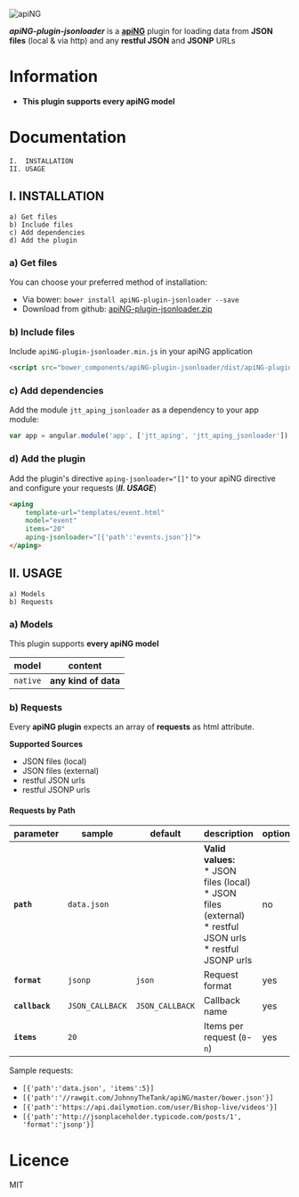 [logo]: http://aping.io/logo/320/aping-plugin.png "apiNG Plugin"
![apiNG][logo]

**_apiNG-plugin-jsonloader_** is a [**apiNG**](https://github.com/JohnnyTheTank/apiNG) plugin for loading data from **JSON files** (local & via http) and any **restful JSON** and **JSONP** URLs

# Information
* **This plugin supports every apiNG model**

# Documentation
    I.  INSTALLATION
    II. USAGE

## I. INSTALLATION
    a) Get files
    b) Include files
    c) Add dependencies
    d) Add the plugin

### a) Get files
You can choose your preferred method of installation:

* Via bower: `bower install apiNG-plugin-jsonloader --save`
* Download from github: [apiNG-plugin-jsonloader.zip](https://github.com/JohnnyTheTank/apiNG-plugin-jsonloader/zipball/master)

### b) Include files
Include `apiNG-plugin-jsonloader.min.js` in your apiNG application
```html
<script src="bower_components/apiNG-plugin-jsonloader/dist/apiNG-plugin-jsonloader.min.js"></script>
```

### c) Add dependencies
Add the module `jtt_aping_jsonloader` as a dependency to your app module:
```js
var app = angular.module('app', ['jtt_aping', 'jtt_aping_jsonloader']);
```

### d) Add the plugin
Add the plugin's directive `aping-jsonloader="[]"` to your apiNG directive and configure your requests (_**II. USAGE**_)
```html
<aping
    template-url="templates/event.html"
    model="event"
    items="20"
    aping-jsonloader="[{'path':'events.json'}]">
</aping>
```

## II. USAGE
    a) Models
    b) Requests

### a) Models
This plugin supports **every apiNG model**

|  model   | content |
|----------|---------|
| `native` | **any kind of data** |


### b) Requests
Every **apiNG plugin** expects an array of **requests** as html attribute.

**Supported Sources**
* JSON files (local)
* JSON files (external)
* restful JSON urls
* restful JSONP urls

#### Requests by Path
|  parameter  | sample | default | description | optional |
|----------|---------|---------|---------|---------|
| **`path`** | `data.json` |  | **Valid values:** <br>* JSON files (local)<br>* JSON files (external)<br>* restful JSON urls<br>* restful JSONP urls  | no |
| **`format`**  | `jsonp` | `json` | Request format |  yes  |
| **`callback`**  | `JSON_CALLBACK` | `JSON_CALLBACK` | Callback name |  yes  |
| **`items`**  | `20` | | Items per request (`0`-`n`) |  yes  |

Sample requests:
* `[{'path':'data.json', 'items':5}]`
* `[{'path':'//rawgit.com/JohnnyTheTank/apiNG/master/bower.json'}]`
* `[{'path':'https://api.dailymotion.com/user/Bishop-live/videos'}]`
* `[{'path':'http://jsonplaceholder.typicode.com/posts/1', 'format':'jsonp'}]`


# Licence
MIT

